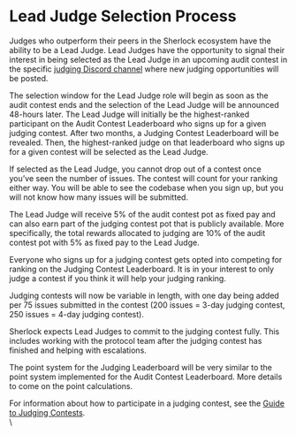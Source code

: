 # Lead Judge Selection Process

Judges who outperform their peers in the Sherlock ecosystem have the ability to be a Lead Judge. Lead Judges have the opportunity to signal their interest in being selected as the Lead Judge in an upcoming audit contest in the specific [judging Discord channel](https://discord.com/channels/812037309376495636/1087792569196486706) where new judging opportunities will be posted.&#x20;

The selection window for the Lead Judge role will begin as soon as the audit contest ends and the selection of the Lead Judge will be announced 48-hours later. The Lead Judge will initially be the highest-ranked participant on the Audit Contest Leaderboard who signs up for a given judging contest. After two months, a Judging Contest Leaderboard will be revealed. Then, the highest-ranked judge on that leaderboard who signs up for a given contest will be selected as the Lead Judge.

If selected as the Lead Judge, you cannot drop out of a contest once you’ve seen the number of issues. The contest will count for your ranking either way. You will be able to see the codebase when you sign up, but you will not know how many issues will be submitted.

The Lead Judge will receive 5% of the audit contest pot as fixed pay and can also earn part of the judging contest pot that is publicly available. More specifically, the total rewards allocated to judging are 10% of the audit contest pot with 5% as fixed pay to the Lead Judge.&#x20;

Everyone who signs up for a judging contest gets opted into competing for ranking on the Judging Contest Leaderboard. It is in your interest to only judge a contest if you think it will help your judging ranking.

Judging contests will now be variable in length, with one day being added per 75 issues submitted in the contest (200 issues = 3-day judging contest, 250 issues = 4-day judging contest).

Sherlock expects Lead Judges to commit to the judging contest fully. This includes working with the protocol team after the judging contest has finished and helping with escalations.&#x20;

The point system for the Judging Leaderboard will be very similar to the point system implemented for the Audit Contest Leaderboard. More details to come on the point calculations.

For information about how to participate in a judging contest, see the [Guide to Judging Contests](broken-reference).\
\
